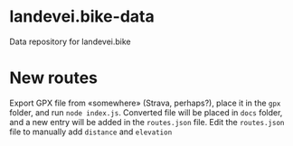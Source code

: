 # landevei.bike-data

Data repository for landevei.bike

# New routes

Export GPX file from «somewhere» (Strava, perhaps?), place it in the `gpx` folder, and run `node
index.js`. Converted file will be placed in `docs` folder, and a new entry will be added in the
`routes.json` file. Edit the `routes.json` file to manually add `distance` and `elevation`
